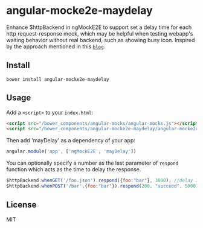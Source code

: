 # angular-mocke2e-maydelay
Enhance $httpBackend in ngMockE2E to support set a delay time for each http request-response mock, which may be helpful when testing webapp's waiting behavior without real backend, such as showing busy icon.
Inspired by the approach mentioned in this [`blog`](https://endlessindirection.wordpress.com/2013/05/18/angularjs-delay-response-from-httpbackend/).

## Install

```shell
bower install angular-mocke2e-maydelay
```
## Usage

Add a `<script>` to your `index.html`:

```html
<script src="/bower_components/angular-mocks/angular-mocks.js"></script>
<script src="/bower_components/angular-mocke2e-maydelay/angular-mocke2e-maydelay.js"></script>
```
Then add 'mayDelay' as a dependency of your app:

```javascript
angular.module('app', ['ngMockE2E', 'mayDelay'])
```

You can optionally specify a number as the last parameter of `respond` function which acts as the time to delay the response.  
```javascript
$httpBackend.whenGET('/foo.json').respond({foo:"bar"}, 3000); //delay 3s
$httpBackend.whenPOST('/bar',{foo:"bar"}).respond(200, "succeed", 5000); //delay 5s

```

## License
MIT
